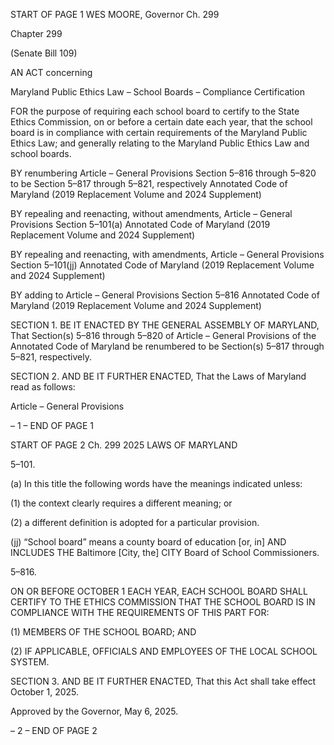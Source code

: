 START OF PAGE 1
WES MOORE, Governor Ch. 299

Chapter 299

(Senate Bill 109)

AN ACT concerning

Maryland Public Ethics Law – School Boards – Compliance Certification

FOR the purpose of requiring each school board to certify to the State Ethics Commission,
on or before a certain date each year, that the school board is in compliance with
certain requirements of the Maryland Public Ethics Law; and generally relating to
the Maryland Public Ethics Law and school boards.

BY renumbering
Article – General Provisions
Section 5–816 through 5–820
to be Section 5–817 through 5–821, respectively
Annotated Code of Maryland
(2019 Replacement Volume and 2024 Supplement)

BY repealing and reenacting, without amendments,
Article – General Provisions
Section 5–101(a)
Annotated Code of Maryland
(2019 Replacement Volume and 2024 Supplement)

BY repealing and reenacting, with amendments,
Article – General Provisions
Section 5–101(jj)
Annotated Code of Maryland
(2019 Replacement Volume and 2024 Supplement)

BY adding to
Article – General Provisions
Section 5–816
Annotated Code of Maryland
(2019 Replacement Volume and 2024 Supplement)

SECTION 1. BE IT ENACTED BY THE GENERAL ASSEMBLY OF MARYLAND,
That Section(s) 5–816 through 5–820 of Article – General Provisions of the Annotated Code
of Maryland be renumbered to be Section(s) 5–817 through 5–821, respectively.

SECTION 2. AND BE IT FURTHER ENACTED, That the Laws of Maryland read
as follows:

Article – General Provisions

– 1 –
END OF PAGE 1

START OF PAGE 2
Ch. 299 2025 LAWS OF MARYLAND

5–101.

(a) In this title the following words have the meanings indicated unless:

(1) the context clearly requires a different meaning; or

(2) a different definition is adopted for a particular provision.

(jj) “School board” means a county board of education [or, in] AND INCLUDES
THE Baltimore [City, the] CITY Board of School Commissioners.

5–816.

ON OR BEFORE OCTOBER 1 EACH YEAR, EACH SCHOOL BOARD SHALL CERTIFY
TO THE ETHICS COMMISSION THAT THE SCHOOL BOARD IS IN COMPLIANCE WITH
THE REQUIREMENTS OF THIS PART FOR:

(1) MEMBERS OF THE SCHOOL BOARD; AND

(2) IF APPLICABLE, OFFICIALS AND EMPLOYEES OF THE LOCAL
SCHOOL SYSTEM.

SECTION 3. AND BE IT FURTHER ENACTED, That this Act shall take effect
October 1, 2025.

Approved by the Governor, May 6, 2025.

– 2 –
END OF PAGE 2